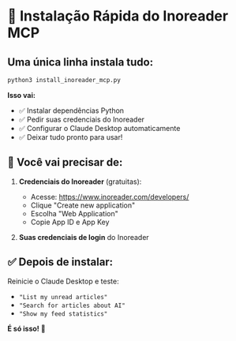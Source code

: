 # 🚀 Instalação Rápida do Inoreader MCP

## Uma única linha instala tudo:

```bash
python3 install_inoreader_mcp.py
```

**Isso vai:**
- ✅ Instalar dependências Python
- ✅ Pedir suas credenciais do Inoreader  
- ✅ Configurar o Claude Desktop automaticamente
- ✅ Deixar tudo pronto para usar!

## 🔐 Você vai precisar de:

1. **Credenciais do Inoreader** (gratuitas):
   - Acesse: https://www.inoreader.com/developers/
   - Clique "Create new application"
   - Escolha "Web Application" 
   - Copie App ID e App Key

2. **Suas credenciais de login** do Inoreader

## ✅ Depois de instalar:

Reinicie o Claude Desktop e teste:
- `"List my unread articles"`
- `"Search for articles about AI"`
- `"Show my feed statistics"`

**É só isso! 🎉**